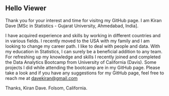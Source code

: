 ## Hello Viewer

Thank you for your interest and time for visitng my GitHub page. I am Kiran Dave [MSc in Statistics - Gujarat University, Ahmedabad, India].

I have acquired experience and skills by working in different countries and in various fields. I recently moved to the USA with my family and I am looking to change my career path. I like to deal with people and data. With my education in Statistics, I can surely be a beneficial addition to any team.
For refreshing up my knowledge and skills I recently joined and completed the Data Analytics Bootcamp from University of California (Davis). Some projects I did while attending the bootcamp are in my GitHub page. Please take a look and if you have any suggestions for my GitHub page, feel free to reach me at davekiran@gmail.com

Thanks,
Kiran Dave.
Folsom, California.
